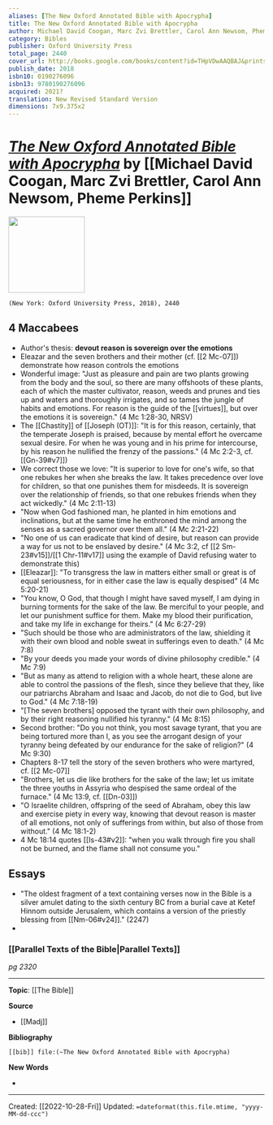 ```yaml
---
aliases: [The New Oxford Annotated Bible with Apocrypha]
title: The New Oxford Annotated Bible with Apocrypha
author: Michael David Coogan, Marc Zvi Brettler, Carol Ann Newsom, Pheme Perkins
category: Bibles
publisher: Oxford University Press
total_page: 2440
cover_url: http://books.google.com/books/content?id=THpVDwAAQBAJ&printsec=frontcover&img=1&zoom=1&edge=curl&source=gbs_api
publish_date: 2018
isbn10: 0190276096
isbn13: 9780190276096
acquired: 2021?
translation: New Revised Standard Version
dimensions: 7x9.375x2
---
```

# *[The New Oxford Annotated Bible with Apocrypha]()* by [[Michael David Coogan, Marc Zvi Brettler, Carol Ann Newsom, Pheme Perkins]]

<img src="http://books.google.com/books/content?id=THpVDwAAQBAJ&printsec=frontcover&img=1&zoom=1&edge=curl&source=gbs_api" width=150>

`(New York: Oxford University Press, 2018), 2440`

## 4 Maccabees
- Author's thesis: **devout reason is sovereign over the emotions**
- Eleazar and the seven brothers and their mother (cf. [[2 Mc-07]]) demonstrate how reason controls the emotions
- Wonderful image: "Just as pleasure and pain are two plants growing from the body and the soul, so there are many offshoots of these plants, each of which the master cultivator, reason, weeds and prunes and ties up and waters and thoroughly irrigates, and so tames the jungle of habits and emotions. For reason is the guide of the [[virtues]], but over the emotions it is sovereign." (4 Mc 1:28-30, NRSV)
- The [[Chastity]] of [[Joseph (OT)]]: "It is for this reason, certainly, that the temperate Joseph is praised, because by mental effort he overcame sexual desire. For when he was young and in his prime for intercourse, by his reason he nullified the frenzy of the passions." (4 Mc 2:2-3, cf. [[Gn-39#v7]])
- We correct those we love: "It is superior to love for one's wife, so that one rebukes her when she breaks the law. It takes precedence over love for children, so that one punishes them for misdeeds. It is sovereign over the relationship of friends, so that one rebukes friends when they act wickedly." (4 Mc 2:11-13)
- "Now when God fashioned man, he planted in him emotions and inclinations, but at the same time he enthroned the mind among the senses as a sacred governor over them all." (4 Mc 2:21-22)
- "No one of us can eradicate that kind of desire, but reason can provide a way for us not to be enslaved by desire." (4 Mc 3:2, cf [[2 Sm-23#v15]]/[[1 Chr-11#v17]] using the example of David refusing water to demonstrate this)
- [[Eleazar]]: "To transgress the law in matters either small or great is of equal seriousness, for in either case the law is equally despised" (4 Mc 5:20-21)
- "You know, O God, that though I might have saved myself, I am dying in burning torments for the sake of the law. Be merciful to your people, and let our punishment suffice for them. Make my blood their purification, and take my life in exchange for theirs." (4 Mc 6:27-29)
- "Such should be those who are administrators of the law, shielding it with their own blood and noble sweat in sufferings even to death." (4 Mc 7:8)
- "By your deeds you made your words of divine philosophy credible." (4 Mc 7:9)
- "But as many as attend to religion with a whole heart, these alone are able to control the passions of the flesh, since they believe that they, like our patriarchs Abraham and Isaac and Jacob, do not die to God, but live to God." (4 Mc 7:18-19)
- "[The seven brothers] opposed the tyrant with their own philosophy, and by their right reasoning nullified his tyranny." (4 Mc 8:15)
- Second brother: "Do you not think, you most savage tyrant, that you are being tortured more than I, as you see the arrogant design of your tyranny being defeated by our endurance for the sake of religion?" (4 Mc 9:30)
- Chapters 8-17 tell the story of the seven brothers who were martyred, cf. [[2 Mc-07]]
- "Brothers, let us die like brothers for the sake of the law; let us imitate the three youths in Assyria who despised the same ordeal of the furnace." (4 Mc 13:9, cf. [[Dn-03]])
- "O Israelite children, offspring of the seed of Abraham, obey this law and exercise piety in every way, knowing that devout reason is master of all emotions, not only of sufferings from within, but also of those from without." (4 Mc 18:1-2)
- 4 Mc 18:14 quotes [[Is-43#v2]]: "when you walk through fire you shall not be burned, and the flame shall not consume you."

## Essays
- "The oldest fragment of a text containing verses now in the Bible is a silver amulet dating to the sixth century BC from a burial cave at Ketef Hinnom outside Jerusalem, which contains a version of the priestly blessing from [[Nm-06#v24]]." (2247)
- 

### [[Parallel Texts of the Bible|Parallel Texts]] 
*pg 2320*

--- 

**Topic**: [[The Bible]]

**Source**
- [[Madj]]


**Bibliography**

```query
[[bib]] file:(~The New Oxford Annotated Bible with Apocrypha)
```
 

**New Words**

- 

---
Created: [[2022-10-28-Fri]]
Updated: `=dateformat(this.file.mtime, "yyyy-MM-dd-ccc")`
